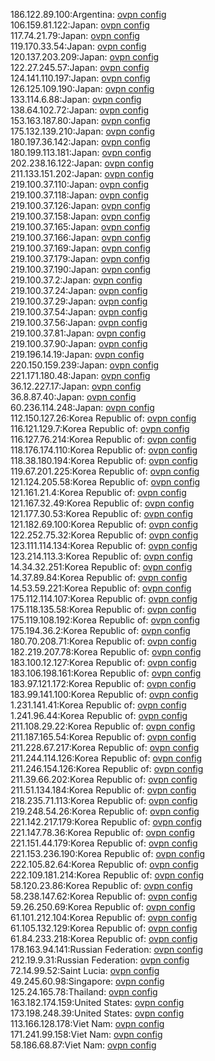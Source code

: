 186.122.89.100:Argentina: [ovpn config](vpn/186_122_89_100.ovpn)  
106.159.81.122:Japan: [ovpn config](vpn/106_159_81_122.ovpn)  
117.74.21.79:Japan: [ovpn config](vpn/117_74_21_79.ovpn)  
119.170.33.54:Japan: [ovpn config](vpn/119_170_33_54.ovpn)  
120.137.203.209:Japan: [ovpn config](vpn/120_137_203_209.ovpn)  
122.27.245.57:Japan: [ovpn config](vpn/122_27_245_57.ovpn)  
124.141.110.197:Japan: [ovpn config](vpn/124_141_110_197.ovpn)  
126.125.109.190:Japan: [ovpn config](vpn/126_125_109_190.ovpn)  
133.114.6.88:Japan: [ovpn config](vpn/133_114_6_88.ovpn)  
138.64.102.72:Japan: [ovpn config](vpn/138_64_102_72.ovpn)  
153.163.187.80:Japan: [ovpn config](vpn/153_163_187_80.ovpn)  
175.132.139.210:Japan: [ovpn config](vpn/175_132_139_210.ovpn)  
180.197.36.142:Japan: [ovpn config](vpn/180_197_36_142.ovpn)  
180.199.113.181:Japan: [ovpn config](vpn/180_199_113_181.ovpn)  
202.238.16.122:Japan: [ovpn config](vpn/202_238_16_122.ovpn)  
211.133.151.202:Japan: [ovpn config](vpn/211_133_151_202.ovpn)  
219.100.37.110:Japan: [ovpn config](vpn/219_100_37_110.ovpn)  
219.100.37.118:Japan: [ovpn config](vpn/219_100_37_118.ovpn)  
219.100.37.126:Japan: [ovpn config](vpn/219_100_37_126.ovpn)  
219.100.37.158:Japan: [ovpn config](vpn/219_100_37_158.ovpn)  
219.100.37.165:Japan: [ovpn config](vpn/219_100_37_165.ovpn)  
219.100.37.166:Japan: [ovpn config](vpn/219_100_37_166.ovpn)  
219.100.37.169:Japan: [ovpn config](vpn/219_100_37_169.ovpn)  
219.100.37.179:Japan: [ovpn config](vpn/219_100_37_179.ovpn)  
219.100.37.190:Japan: [ovpn config](vpn/219_100_37_190.ovpn)  
219.100.37.2:Japan: [ovpn config](vpn/219_100_37_2.ovpn)  
219.100.37.24:Japan: [ovpn config](vpn/219_100_37_24.ovpn)  
219.100.37.29:Japan: [ovpn config](vpn/219_100_37_29.ovpn)  
219.100.37.54:Japan: [ovpn config](vpn/219_100_37_54.ovpn)  
219.100.37.56:Japan: [ovpn config](vpn/219_100_37_56.ovpn)  
219.100.37.81:Japan: [ovpn config](vpn/219_100_37_81.ovpn)  
219.100.37.90:Japan: [ovpn config](vpn/219_100_37_90.ovpn)  
219.196.14.19:Japan: [ovpn config](vpn/219_196_14_19.ovpn)  
220.150.159.239:Japan: [ovpn config](vpn/220_150_159_239.ovpn)  
221.171.180.48:Japan: [ovpn config](vpn/221_171_180_48.ovpn)  
36.12.227.17:Japan: [ovpn config](vpn/36_12_227_17.ovpn)  
36.8.87.40:Japan: [ovpn config](vpn/36_8_87_40.ovpn)  
60.236.114.248:Japan: [ovpn config](vpn/60_236_114_248.ovpn)  
112.150.127.26:Korea Republic of: [ovpn config](vpn/112_150_127_26.ovpn)  
116.121.129.7:Korea Republic of: [ovpn config](vpn/116_121_129_7.ovpn)  
116.127.76.214:Korea Republic of: [ovpn config](vpn/116_127_76_214.ovpn)  
118.176.174.110:Korea Republic of: [ovpn config](vpn/118_176_174_110.ovpn)  
118.38.180.194:Korea Republic of: [ovpn config](vpn/118_38_180_194.ovpn)  
119.67.201.225:Korea Republic of: [ovpn config](vpn/119_67_201_225.ovpn)  
121.124.205.58:Korea Republic of: [ovpn config](vpn/121_124_205_58.ovpn)  
121.161.21.4:Korea Republic of: [ovpn config](vpn/121_161_21_4.ovpn)  
121.167.32.49:Korea Republic of: [ovpn config](vpn/121_167_32_49.ovpn)  
121.177.30.53:Korea Republic of: [ovpn config](vpn/121_177_30_53.ovpn)  
121.182.69.100:Korea Republic of: [ovpn config](vpn/121_182_69_100.ovpn)  
122.252.75.32:Korea Republic of: [ovpn config](vpn/122_252_75_32.ovpn)  
123.111.114.134:Korea Republic of: [ovpn config](vpn/123_111_114_134.ovpn)  
123.214.113.3:Korea Republic of: [ovpn config](vpn/123_214_113_3.ovpn)  
14.34.32.251:Korea Republic of: [ovpn config](vpn/14_34_32_251.ovpn)  
14.37.89.84:Korea Republic of: [ovpn config](vpn/14_37_89_84.ovpn)  
14.53.59.221:Korea Republic of: [ovpn config](vpn/14_53_59_221.ovpn)  
175.112.114.107:Korea Republic of: [ovpn config](vpn/175_112_114_107.ovpn)  
175.118.135.58:Korea Republic of: [ovpn config](vpn/175_118_135_58.ovpn)  
175.119.108.192:Korea Republic of: [ovpn config](vpn/175_119_108_192.ovpn)  
175.194.36.2:Korea Republic of: [ovpn config](vpn/175_194_36_2.ovpn)  
180.70.208.71:Korea Republic of: [ovpn config](vpn/180_70_208_71.ovpn)  
182.219.207.78:Korea Republic of: [ovpn config](vpn/182_219_207_78.ovpn)  
183.100.12.127:Korea Republic of: [ovpn config](vpn/183_100_12_127.ovpn)  
183.106.198.161:Korea Republic of: [ovpn config](vpn/183_106_198_161.ovpn)  
183.97.121.172:Korea Republic of: [ovpn config](vpn/183_97_121_172.ovpn)  
183.99.141.100:Korea Republic of: [ovpn config](vpn/183_99_141_100.ovpn)  
1.231.141.41:Korea Republic of: [ovpn config](vpn/1_231_141_41.ovpn)  
1.241.96.44:Korea Republic of: [ovpn config](vpn/1_241_96_44.ovpn)  
211.108.29.22:Korea Republic of: [ovpn config](vpn/211_108_29_22.ovpn)  
211.187.165.54:Korea Republic of: [ovpn config](vpn/211_187_165_54.ovpn)  
211.228.67.217:Korea Republic of: [ovpn config](vpn/211_228_67_217.ovpn)  
211.244.114.126:Korea Republic of: [ovpn config](vpn/211_244_114_126.ovpn)  
211.246.154.126:Korea Republic of: [ovpn config](vpn/211_246_154_126.ovpn)  
211.39.66.202:Korea Republic of: [ovpn config](vpn/211_39_66_202.ovpn)  
211.51.134.184:Korea Republic of: [ovpn config](vpn/211_51_134_184.ovpn)  
218.235.71.113:Korea Republic of: [ovpn config](vpn/218_235_71_113.ovpn)  
219.248.54.26:Korea Republic of: [ovpn config](vpn/219_248_54_26.ovpn)  
221.142.217.179:Korea Republic of: [ovpn config](vpn/221_142_217_179.ovpn)  
221.147.78.36:Korea Republic of: [ovpn config](vpn/221_147_78_36.ovpn)  
221.151.44.179:Korea Republic of: [ovpn config](vpn/221_151_44_179.ovpn)  
221.153.236.190:Korea Republic of: [ovpn config](vpn/221_153_236_190.ovpn)  
222.105.82.64:Korea Republic of: [ovpn config](vpn/222_105_82_64.ovpn)  
222.109.181.214:Korea Republic of: [ovpn config](vpn/222_109_181_214.ovpn)  
58.120.23.86:Korea Republic of: [ovpn config](vpn/58_120_23_86.ovpn)  
58.238.147.62:Korea Republic of: [ovpn config](vpn/58_238_147_62.ovpn)  
59.26.250.69:Korea Republic of: [ovpn config](vpn/59_26_250_69.ovpn)  
61.101.212.104:Korea Republic of: [ovpn config](vpn/61_101_212_104.ovpn)  
61.105.132.129:Korea Republic of: [ovpn config](vpn/61_105_132_129.ovpn)  
61.84.233.218:Korea Republic of: [ovpn config](vpn/61_84_233_218.ovpn)  
178.163.94.141:Russian Federation: [ovpn config](vpn/178_163_94_141.ovpn)  
212.19.9.31:Russian Federation: [ovpn config](vpn/212_19_9_31.ovpn)  
72.14.99.52:Saint Lucia: [ovpn config](vpn/72_14_99_52.ovpn)  
49.245.60.98:Singapore: [ovpn config](vpn/49_245_60_98.ovpn)  
125.24.165.78:Thailand: [ovpn config](vpn/125_24_165_78.ovpn)  
163.182.174.159:United States: [ovpn config](vpn/163_182_174_159.ovpn)  
173.198.248.39:United States: [ovpn config](vpn/173_198_248_39.ovpn)  
113.166.128.178:Viet Nam: [ovpn config](vpn/113_166_128_178.ovpn)  
171.241.99.158:Viet Nam: [ovpn config](vpn/171_241_99_158.ovpn)  
58.186.68.87:Viet Nam: [ovpn config](vpn/58_186_68_87.ovpn)  
